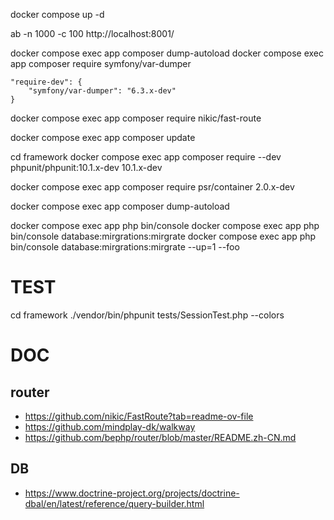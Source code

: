docker compose up -d

ab -n 1000 -c 100 http://localhost:8001/

docker compose exec app composer dump-autoload
docker compose exec app composer require symfony/var-dumper

    "require-dev": {
        "symfony/var-dumper": "6.3.x-dev"
    }


docker compose exec app composer require nikic/fast-route



docker compose exec app composer update


cd framework
docker compose exec app composer require --dev phpunit/phpunit:10.1.x-dev
10.1.x-dev

docker compose exec app composer require psr/container
2.0.x-dev


docker compose exec app composer dump-autoload

docker compose exec app php bin/console
docker compose exec app php bin/console database:mirgrations:mirgrate
docker compose exec app php bin/console database:mirgrations:mirgrate --up=1 --foo


# TEST
cd framework
./vendor/bin/phpunit tests/SessionTest.php --colors 


# DOC

## router
- https://github.com/nikic/FastRoute?tab=readme-ov-file
- https://github.com/mindplay-dk/walkway
- https://github.com/bephp/router/blob/master/README.zh-CN.md

## DB
- https://www.doctrine-project.org/projects/doctrine-dbal/en/latest/reference/query-builder.html